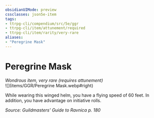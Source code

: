 ```yaml
---
obsidianUIMode: preview
cssclasses: json5e-item
tags:
- ttrpg-cli/compendium/src/5e/ggr
- ttrpg-cli/item/attunement/required
- ttrpg-cli/item/rarity/very-rare
aliases: 
- "Peregrine Mask"
---
```

# Peregrine Mask
*Wondrous item, very rare (requires attunement)*  
![](items/GGR/Peregrine Mask.webp#right)  


While wearing this winged helm, you have a flying speed of 60 feet. In addition, you have advantage on initiative rolls.

*Source: Guildmasters' Guide to Ravnica p. 180*